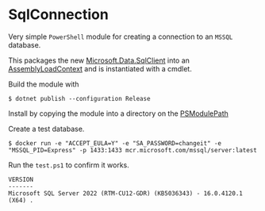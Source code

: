 # SqlConnection

Very simple `PowerShell` module for creating a connection to an `MSSQL` database.

This packages the new [Microsoft.Data.SqlClient](https://www.nuget.org/packages/Microsoft.Data.SqlClient/) into an [AssemblyLoadContext](https://learn.microsoft.com/en-us/powershell/scripting/dev-cross-plat/resolving-dependency-conflicts?view=powershell-7.4) and is instantiated with a cmdlet.

Build the module with

```
$ dotnet publish --configuration Release
```

Install by copying the module into a directory on the [PSModulePath](https://learn.microsoft.com/en-us/powershell/module/microsoft.powershell.core/about/about_psmodulepath)

Create a test database.

```
$ docker run -e "ACCEPT_EULA=Y" -e "SA_PASSWORD=changeit" -e "MSSQL_PID=Express" -p 1433:1433 mcr.microsoft.com/mssql/server:latest
```

Run the `test.ps1` to confirm it works.

```
VERSION
-------
Microsoft SQL Server 2022 (RTM-CU12-GDR) (KB5036343) - 16.0.4120.1 (X64) .

```
